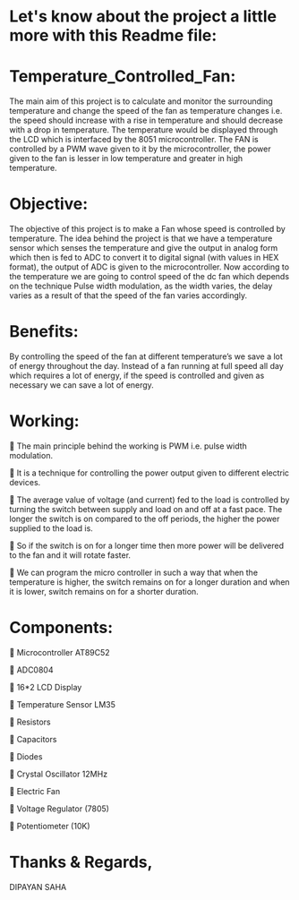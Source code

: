 # Let's know about the project a little more with this Readme file: 

# Temperature_Controlled_Fan:

The main aim of this project is to calculate and monitor the surrounding temperature and change the speed of the fan as temperature changes i.e. the speed should increase with a rise in temperature and should decrease with a drop in temperature. The temperature would be displayed through the LCD which is interfaced by the 8051 microcontroller. The FAN is controlled by a PWM wave given to it by the microcontroller, the power given to the fan is lesser in low temperature and greater in high temperature.

# Objective:

The objective of this project is to make a Fan whose speed is controlled by temperature. The idea behind the project is that we have a temperature sensor which senses the temperature and give the output in analog form which then is fed to ADC to convert it to digital signal (with values in HEX format), the output of ADC is given to the microcontroller. Now according to the temperature we are going to control speed of the dc fan which depends on the technique Pulse width modulation, as the width varies, the delay varies as a result of that the speed of the fan varies accordingly.

#	Benefits:

By controlling the speed of the fan at different temperature’s we save a lot of energy throughout the day. Instead of a fan running at full speed all day which requires a lot of energy, if the speed is controlled and given as necessary we can save a lot of energy.

# Working:

	 The main principle behind the working is PWM i.e. pulse width modulation.

	 It is a technique for controlling the power output given to different electric devices.

	 The average value of voltage (and current) fed to the load is controlled by turning the switch between supply and load on and off at a fast pace. The longer the switch is on compared to the off periods, the higher the power supplied to the load is.

	 So if the switch is on for a longer time then more power will be delivered to the fan and it will rotate faster.

	 We can program the micro controller in such a way that when the temperature is higher, the switch remains on for a longer duration and when it is lower, switch remains on for a shorter duration.

# Components:

	Microcontroller AT89C52

	ADC0804

   16*2 LCD Display

	Temperature Sensor LM35

	Resistors

	Capacitors

	Diodes

	Crystal Oscillator 12MHz

	Electric Fan

	Voltage Regulator (7805)

	Potentiometer (10K)

# Thanks & Regards,

DIPAYAN SAHA

